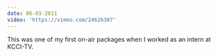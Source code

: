 ```yaml
---
date: 06-03-2011
video: 'https://vimeo.com/24626387'
---
```


This was one of my first on-air packages when I worked as an intern at KCCI-TV.
